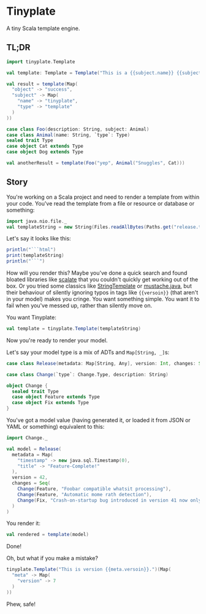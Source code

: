 Tinyplate
=========

A tiny Scala template engine.

TL;DR
-----

```scala mdoc
import tinyplate.Template

val template: Template = Template("This is a {{subject.name}} {{subject.type}}")

val result = template(Map(
  "object" -> "success",
  "subject" -> Map(
    "name" -> "tinyplate",
    "type" -> "template"
  )
))

case class Foo(description: String, subject: Animal)
case class Animal(name: String, `type`: Type)
sealed trait Type
case object Cat extends Type
case object Dog extends Type

val anotherResult = template(Foo("yep", Animal("Snuggles", Cat)))
```

Story
-----

You're working on a Scala project and need to render a template from within your code. You've read the template from a file or resource or database or something: 

```scala mdoc:reset:silent
import java.nio.file._
val templateString = new String(Files.readAllBytes(Paths.get("release.template.html")))
```
 
Let's say it looks like this:

```scala mdoc:passthrough
println("```html")
print(templateString)
println("```")
```

How will you render this? Maybe you've done a quick search and found bloated libraries like [scalate](https://github.com/scalate/scalate) that you couldn't quickly get working out of the box. Or you tried some classics like [StringTemplate](https://www.stringtemplate.org/) or [mustache.java](https://github.com/spullara/mustache.java), but their behaviour of silently ignoring typos in tags like `{{versoin}}` (that aren't in your model) makes you cringe. You want something simple. You want it to fail when you've messed up, rather than silently move on.

You want Tinyplate:

```scala mdoc:silent
val template = tinyplate.Template(templateString)
```

Now you're ready to render your model.

Let's say your model type is a mix of ADTs and `Map[String, _]`s:

```scala mdoc
case class Release(metadata: Map[String, Any], version: Int, changes: Seq[Change])

case class Change(`type`: Change.Type, description: String)

object Change {
  sealed trait Type
  case object Feature extends Type
  case object Fix extends Type
}
```

You've got a model value (having generated it, or loaded it from JSON or YAML or something) equivalent to this:

```scala mdoc
import Change._

val model = Release(
  metadata = Map(
    "timestamp" -> new java.sql.Timestamp(0),
    "title" -> "Feature-Complete!"
  ),
  version = 42,
  changes = Seq(
    Change(Feature, "Foobar compatible whatsit processing"),
    Change(Feature, "Automatic mome rath detection"),
    Change(Fix, "Crash-on-startup bug introduced in version 41 now only happens on blue moons")
  )
)
```

You render it:

```scala mdoc
val rendered = template(model)
```

Done!

Oh, but what if you make a mistake?

```scala mdoc:crash
tinyplate.Template("This is version {{meta.versoin}}.")(Map(
  "meta" -> Map(
    "version" -> 7
  )
))
```

Phew, safe!
